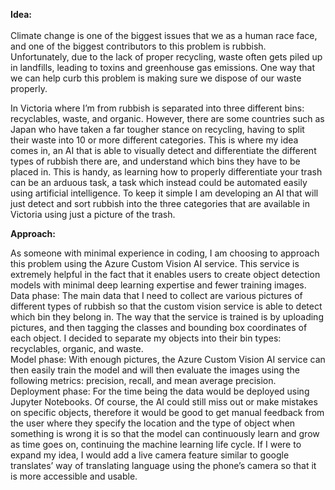 **Idea:** <br />  
Climate change is one of the biggest issues that we as a human race face, and one of the biggest contributors to this problem is rubbish. Unfortunately, due to the lack of proper recycling, waste often gets piled up in landfills, leading to toxins and greenhouse gas emissions. One way that we can help curb this problem is making sure we dispose of our waste properly. 

In Victoria where I’m from rubbish is separated into three different bins: recyclables, waste, and organic. However, there are some countries such as Japan who have taken a far tougher stance on recycling, having to split their waste into 10 or more different categories. This is where my idea comes in, an AI that is able to visually detect and differentiate the different types of rubbish there are, and understand which bins they have to be placed in. This is handy, as learning how to properly differentiate your trash can be an arduous task, a task which instead could be automated easily using artificial intelligence. 
To keep it simple I am developing an AI that will just detect and sort rubbish into the three categories that are available in Victoria using just a picture of the trash. 

**Approach:**

As someone with minimal experience in coding, I am choosing to approach this problem using the Azure Custom Vision AI service. This service is extremely helpful in the fact that it enables users to create object detection models with minimal deep learning expertise and fewer training images. 
Data phase: The main data that I need to collect are various pictures of different types of rubbish so that the custom vision service is able to detect which bin they belong in. The way that the service is trained is by uploading pictures, and then tagging the classes and bounding box coordinates of each object. I decided to separate my objects into their bin types: recyclables, organic, and waste.  
Model phase: With enough pictures, the Azure Custom Vision AI service can then easily train the model and will then evaluate the images using the following metrics: precision, recall, and mean average precision. 
Deployment phase: For the time being the data would be deployed using Jupyter Notebooks. Of course, the AI could still miss out or make mistakes on specific objects, therefore it would be good to get manual feedback from the user where they specify the location and the type of object when something is wrong it is so that the model can continuously learn and grow as time goes on, continuing the machine learning life cycle. 
If I were to expand my idea, I would add a live camera feature similar to google translates’ way of translating language using the phone’s camera so that it is more accessible and usable.   
